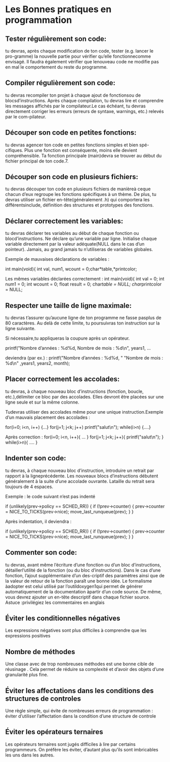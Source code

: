 # Les Bonnes pratiques en programmation

## Tester régulièrement son code:

tu devras, après chaque modification de ton code, tester (e.g. lancer le pro-﻿gramme) la nouvelle partie pour vérifier qu’elle fonctionnecomme envisagé. Il faudra également vérifier que lenouveau code ne modifie pas en mal le comportement du reste du programme.

## Compiler régulièrement son code:

tu devras recompiler ton projet à chaque ajout de fonctionsou de blocsd’instructions. Après chaque compilation, tu devras lire et comprendre les messages affichés par le compilateur.Le cas échéant, tu devras directement corriger les erreurs (erreurs de syntaxe, warnings, etc.) relevés par le com-pilateur.

## Découper son code en petites fonctions:

 tu devras agencer ton code en petites fonctions simples et bien spé-cifiques. Plus une fonction est conséquente, moins elle devient compréhensible. Ta fonction principale (main)devra se trouver au début du fichier principal de ton code.7.

## Découper son code en plusieurs fichiers:

tu devras découper ton code en plusieurs fichiers de manièreà ceque chacun d’eux regroupe les fonctions spécifiques à un thème. De plus, tu devras utiliser un fichier en-tête(généralement .h) qui comportera les différentsinclude, définition des structures et prototypes des fonctions.


## Déclarer correctement les variables:

tu devras déclarer tes variables au début de chaque fonction ou blocd’instructions. Ne déclare qu’une variable par ligne. Initialise chaque variable directement par la valeur adéquate(NULL dans le cas d’un pointeur). Jamais, au grand jamais tu n’utiliseras de variables globales.

Exemple de mauvaises déclarations de variables :﻿

int main(void){
int val, num1, wcount = 0;char*table,*printcolor;

Les mêmes variables déclarées correctement :
int main(void){
int val    = 0;
int num1   = 0;
int wcount = 0;
float result = 0;
char*table = NULL;
char*printcolor = NULL;




## Respecter une taille de ligne maximale:

tu devras t’assurer qu’aucune ligne de ton programme ne fasse pasplus de 80 caractères. Au delà de cette limite, tu poursuivras ton instruction sur la ligne suivante. 

Si nécessaire,tu appliqueras la coupure après un opérateur.

printf("Nombre d’années : %d%d, Nombre de mois : %d\n", years1, ...

deviendra (par ex.) :
printf("Nombre d’années : %d%d, "
"Nombre de mois : %d\n"
,﻿years1, years2, month);



## Placer correctement les accolades:

tu devras, à chaque nouveau bloc d’instructions (fonction, boucle, etc.),délimiter ce bloc par des accolades. Elles devront être placées sur une ligne seule et sur la même colonne. 

Tudevras utiliser des accolades même pour une unique instruction.Exemple d’un mauvais placement des accolades :

for(i=0; i<n, i++) 
{...}
for(j=1; j<k; j++)
printf("salut\n");
while(i>n)
{....}


Après correction :
for(i=0; i<n, i++){
...
}
for(j=1; j<k; j++){
   printf("salut\n");
}
while(i>n){
....
}

## Indenter son code:

tu devras, à chaque nouveau bloc d’instruction, introduire un retrait par rapport à la ligneprécédente. Les nouveaux blocs d’instructions débutent généralement à la suite d’une accolade ouvrante. Lataille du retrait sera toujours de 4 espaces.

Exemple : le code suivant n’est pas indenté

if (unlikely(prev->policy == SCHED_RR))
{
if (!prev->counter)
{
prev->counter = NICE_TO_TICKS(prev->nice);
move_last_runqueue(prev);
}
}


Après indentation, il deviendra :

if (unlikely(prev->policy == SCHED_RR))
{
	if (!prev->counter)
	{
	    prev->counter = NICE_TO_TICKS(prev->nice);
	    move_last_runqueue(prev);
	}
}

## Commenter son code:

 tu devras, avant même l’écriture d’une fonction ou d’un bloc d’instructions, détailler﻿l’utilité de la fonction (ou du bloc d’instructions). Dans le cas d’une fonction, l’ajout supplémentaire d’un des-criptif des paramètres ainsi que de la valeur de retour de la fonction paraît une bonne idée. Le formalisme àadopter est celui utilisé par l’outildoxygen1qui permet de générer automatiquement de la documentation àpartir d’un code source. De même, vous devrez ajouter un en-tête descriptif dans chaque fichier source. Astuce :privilégiez les commentaires en anglais

## Éviter les conditionnelles négatives

Les expressions négatives sont plus difficiles à comprendre que les expressions positives


## Nombre de méthodes

Une classe avec de trop nombreuses méthodes est une bonne cible de réusinage .
Cela permet de réduire sa complexité et d’avoir des objets d’une granularité plus fine.

## Éviter les affectations dans les conditions des structures de controles

Une règle simple, qui évite de nombreuses erreurs de programmation : éviter d’utiliser l’affectation
dans la condition d’une structure de controle

## Éviter les opérateurs ternaires

Les opérateurs ternaires sont jugés difficiles à lire par certains programmeurs. On préfère les éviter,
d’autant plus qu’ils sont imbricables les uns dans les autres.
